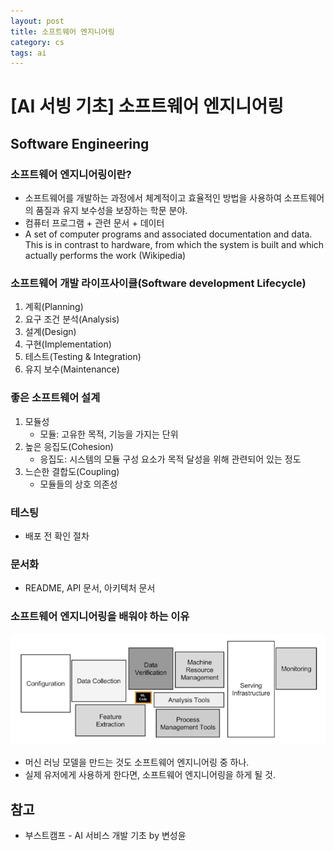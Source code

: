 ```yaml
---
layout: post
title: 소프트웨어 엔지니어링
category: cs
tags: ai
---
```


# [AI 서빙 기초] 소프트웨어 엔지니어링

## Software Engineering

### 소프트웨어 엔지니어링이란?

- 소프트웨어를 개발하는 과정에서 체계적이고 효율적인 방법을 사용하여 소프트웨어의 품질과 유지 보수성을 보장하는 학문 분야.
- 컴퓨터 프로그램 + 관련 문서 + 데이터
- A set of computer programs and associated documentation and data. This is in contrast to hardware, from which the system is built and which actually performs the work (Wikipedia)

### 소프트웨어 개발 라이프사이클(Software development Lifecycle)

1. 계획(Planning)
2. 요구 조건 분석(Analysis)
3. 설계(Design)
4. 구현(Implementation)
5. 테스트(Testing & Integration)
6. 유지 보수(Maintenance)

### 좋은 소프트웨어 설계

1. 모듈성
    - 모듈: 고유한 목적, 기능을 가지는 단위
2. 높은 응집도(Cohesion)
    - 응집도: 시스템의 모듈 구성 요소가 목적 달성을 위해 관련되어 있는 정도
3. 느슨한 결합도(Coupling)
    - 모듈들의 상호 의존성

### 테스팅

- 배포 전 확인 절차

### 문서화

- README, API 문서, 아키텍처 문서

### 소프트웨어 엔지니어링을 배워야 하는 이유

![2023-04-29-ai-serving-basics-fig1](../../../assets/img/ai-serving-basics/2023-04-29-ai-serving-basics-fig1.png)

- 머신 러닝 모델을 만드는 것도 소프트웨어 엔지니어링 중 하나.
- 실제 유저에게 사용하게 한다면, 소프트웨어 엔지니어링을 하게 될 것.


## 참고
- 부스트캠프 - AI 서비스 개발 기초 by 변성윤
